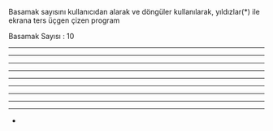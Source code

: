 Basamak sayısını kullanıcıdan alarak ve döngüler kullanılarak, yıldızlar(*) ile ekrana ters üçgen çizen program

Basamak Sayısı : 10
*******************
*****************
***************
*************
*********** 
********* 
******* 
***** 
*** 
*
